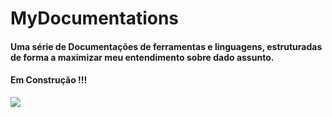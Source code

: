 # MyDocumentations

#### Uma série de Documentações de ferramentas e linguagens, estruturadas de forma a maximizar meu entendimento sobre dado assunto.  

#### Em Construção !!!

<img src="public/images/construindo_repositorio.gif" >
